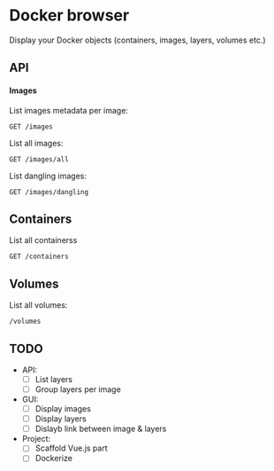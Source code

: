 # Docker browser

Display your Docker objects (containers, images, layers, volumes etc.)

## API

#### Images

List images metadata per image:

```
GET /images
```

List all images:

```
GET /images/all
```

List dangling images:

```
GET /images/dangling
```

## Containers

List all containerss

```
GET /containers
```

## Volumes

List all volumes:

```
/volumes
```

## TODO

- API:
    - [ ] List layers
    - [ ] Group layers per image
- GUI:
    - [ ] Display images
    - [ ] Display layers
    - [ ] Dislayb link between image & layers
- Project:
    - [ ] Scaffold Vue.js part
    - [ ] Dockerize
